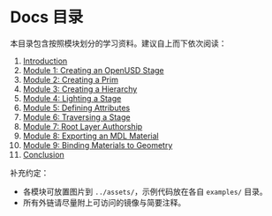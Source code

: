 # Docs 目录

本目录包含按照模块划分的学习资料。建议自上而下依次阅读：

1. [Introduction](./00-introduction/README.md)
2. [Module 1: Creating an OpenUSD Stage](./01-creating-stage/README.md)
3. [Module 2: Creating a Prim](./02-creating-prim/README.md)
4. [Module 3: Creating a Hierarchy](./03-creating-hierarchy/README.md)
5. [Module 4: Lighting a Stage](./04-lighting-a-stage/README.md)
6. [Module 5: Defining Attributes](./05-defining-attributes/README.md)
7. [Module 6: Traversing a Stage](./06-traversing-a-stage/README.md)
8. [Module 7: Root Layer Authorship](./07-root-layer-authorship/README.md)
9. [Module 8: Exporting an MDL Material](./08-exporting-mdl-material/README.md)
10. [Module 9: Binding Materials to Geometry](./09-binding-materials/README.md)
11. [Conclusion](./99-conclusion/README.md)

补充约定：
- 各模块可放置图片到 `../assets/`，示例代码放在各自 `examples/` 目录。
- 所有外链请尽量附上可访问的镜像与简要注释。
